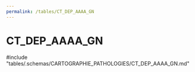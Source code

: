 ```yaml
---
permalink: /tables/CT_DEP_AAAA_GN
---
```

# CT\_DEP\_AAAA\_GN
<!-- SPDX-License-Identifier: MPL-2.0 -->

<!-- ATTENTION : Ne pas supprimer ou modifier la ligne ci-dessous -->
#include "tables/.schemas/CARTOGRAPHIE_PATHOLOGIES/CT_DEP_AAAA_GN.md"
<!-- ATTENTION : Ne pas supprimer ou modifier la ligne ci-dessus -->
